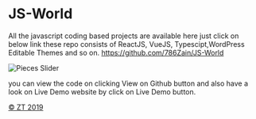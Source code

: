 # JS-World

All the javascript coding based projects are available here just click on below link these repo consists of ReactJS, VueJS, Typescipt,WordPress Editable Themes and so on.
https://github.com/786Zain/JS-World

![Pieces Slider](https://tympanus.net/codrops/wp-content/uploads/2018/02/PiecesSlider.jpg)

you can view the code on clicking View on Github button and also have a look on Live Demo website by click on Live Demo button.

[© ZT 2019](https://github.com/786Zain/JS-World)

